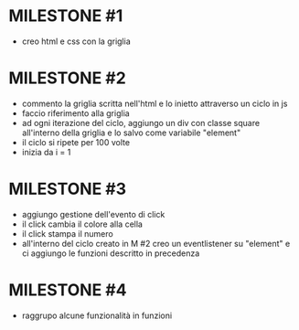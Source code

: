 # MILESTONE #1
- creo html e css con la griglia
# MILESTONE #2
- commento la griglia scritta nell'html e lo inietto attraverso un ciclo in js
- faccio riferimento alla griglia 
- ad ogni iterazione del ciclo, aggiungo un div con classe square all'interno della griglia e lo salvo come variabile "element"
- il ciclo si ripete per 100 volte
- inizia da i = 1 
# MILESTONE #3
- aggiungo gestione dell'evento di click
- il click cambia il colore alla cella
- il click stampa il numero
- all'interno del ciclo creato in M #2 creo un eventlistener su "element" e ci aggiungo le funzioni descritto in precedenza
# MILESTONE #4
- raggrupo alcune funzionalità in funzioni